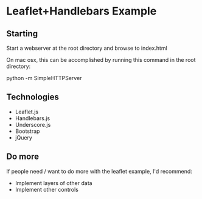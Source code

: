 # Leaflet+Handlebars Example

## Starting

Start a webserver at the root directory and browse to index.html

On mac osx, this can be accomplished by running this command in the root directory: 

python -m SimpleHTTPServer

## Technologies

* Leaflet.js
* Handlebars.js
* Underscore.js
* Bootstrap
* jQuery

## Do more
If people need / want to do more with the leaflet example, I'd recommend:
* Implement layers of other data
* Implement other controls
